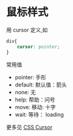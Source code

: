 # 鼠标样式
用 cursor 定义,如
```css
div{
	cursor: pointer;
}
```
常用值
* pointer: 手形
* default: 默认值：箭头
* none: 无
* help: 帮助：问号
* move: 移动: 十字
* wait: 等待： loading

更多见
[CSS Cursor](http://css-cursor.techstream.org/)